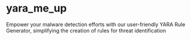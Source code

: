 # yara_me_up
Empower your malware detection efforts with our user-friendly YARA Rule Generator, simplifying the creation of  rules for threat identification
